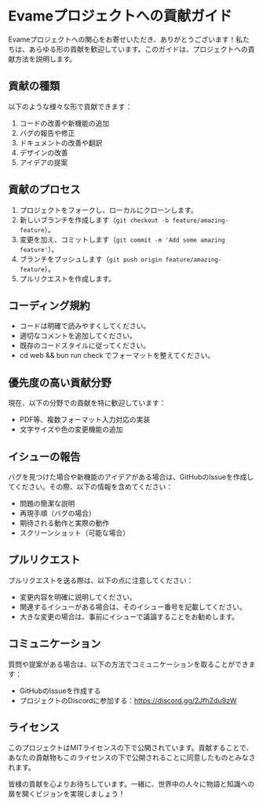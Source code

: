 # Evameプロジェクトへの貢献ガイド

Evameプロジェクトへの関心をお寄せいただき、ありがとうございます！私たちは、あらゆる形の貢献を歓迎しています。このガイドは、プロジェクトへの貢献方法を説明します。

## 貢献の種類

以下のような様々な形で貢献できます：

1. コードの改善や新機能の追加
2. バグの報告や修正
3. ドキュメントの改善や翻訳
4. デザインの改善
5. アイデアの提案

## 貢献のプロセス

1. プロジェクトをフォークし、ローカルにクローンします。
2. 新しいブランチを作成します（`git checkout -b feature/amazing-feature`）。
3. 変更を加え、コミットします（`git commit -m 'Add some amazing feature'`）。
4. ブランチをプッシュします（`git push origin feature/amazing-feature`）。
5. プルリクエストを作成します。

## コーディング規約

- コードは明確で読みやすくしてください。
- 適切なコメントを追加してください。
- 既存のコードスタイルに従ってください。
- cd web && bun run check  でフォーマットを整えてください。



## 優先度の高い貢献分野

現在、以下の分野での貢献を特に歓迎しています：

- PDF等、複数フォーマット入力対応の実装
- 文字サイズや色の変更機能の追加

## イシューの報告

バグを見つけた場合や新機能のアイデアがある場合は、GitHubのIssueを作成してください。その際、以下の情報を含めてください：

- 問題の簡潔な説明
- 再現手順（バグの場合）
- 期待される動作と実際の動作
- スクリーンショット（可能な場合）

## プルリクエスト

プルリクエストを送る際は、以下の点に注意してください：

- 変更内容を明確に説明してください。
- 関連するイシューがある場合は、そのイシュー番号を記載してください。
- 大きな変更の場合は、事前にイシューで議論することをお勧めします。

## コミュニケーション

質問や提案がある場合は、以下の方法でコミュニケーションを取ることができます：

- GitHubのIssueを作成する
- プロジェクトのDiscordに参加する：https://discord.gg/2JfhZdu9zW

## ライセンス

このプロジェクトはMITライセンスの下で公開されています。貢献することで、あなたの貢献物もこのライセンスの下で公開されることに同意したものとみなされます。

皆様の貢献を心よりお待ちしています。一緒に、世界中の人々に物語と知識への扉を開くビジョンを実現しましょう！